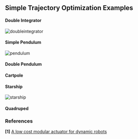 ## Simple Trajectory Optimization Examples

#### Double Integrator

![doubleintegrator](https://github.com/user-attachments/assets/382ab623-5b79-4b3e-a5df-2dad22ace01c)


#### Simple Pendulum

![pendulum](https://github.com/user-attachments/assets/9d3ac428-acec-4bc2-a0b7-653df5ca1416)

#### Double Pendulum

#### Cartpole

#### Starship 

![starship](https://github.com/user-attachments/assets/703c9a7e-caa4-4298-a77c-ce2fdb5b5885)

#### Quadruped


### References
**[1]** [A low cost modular actuator for dynamic robots](https://dspace.mit.edu/handle/1721.1/118671)
